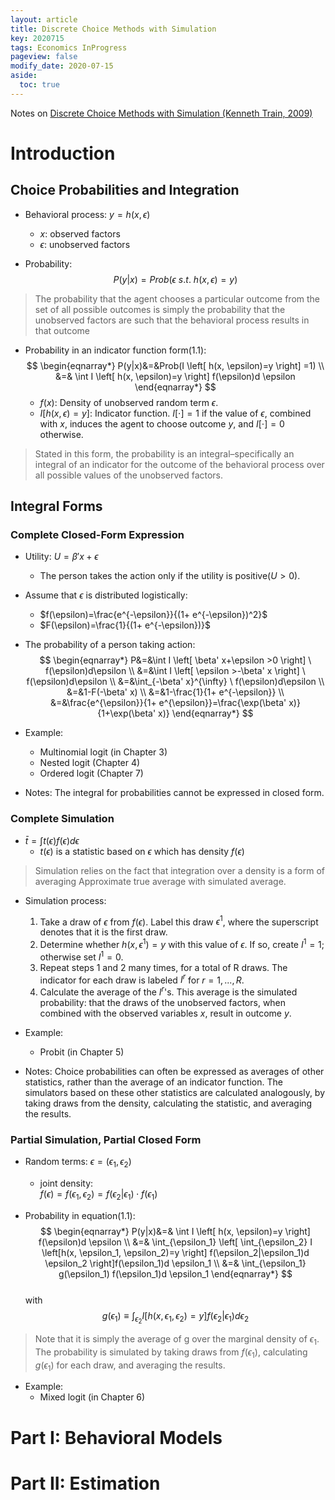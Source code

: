 ```yaml
---
layout: article
title: Discrete Choice Methods with Simulation 
key: 2020715
tags: Economics InProgress
pageview: false
modify_date: 2020-07-15
aside:
  toc: true
---
```


Notes on [Discrete Choice Methods with Simulation (Kenneth Train, 2009)](https://eml.berkeley.edu/books/choice2.html)

<!--more-->

# Introduction

## Choice Probabilities and Integration 

- Behavioral process: $y=h(x,\epsilon)$
    - $x$: observed factors
    - $\epsilon$: unobserved factors  
  
- Probability:
  $$P(y|x)=Prob(\epsilon \ s.t.\ h(x,\epsilon)=y)$$   

> The probability that the agent chooses a particular outcome from the set of all possible outcomes is simply the probability that the unobserved factors are such that the behavioral process results in that outcome   

- Probability in an indicator function form(1.1):   
  $$
  \begin{eqnarray*}
  P(y|x)&=&Prob(I \left[ h(x, \epsilon)=y \right] =1) \\
        &=& \int I \left[ h(x, \epsilon)=y \right] f(\epsilon)d \epsilon
  \end{eqnarray*}
  $$ 
    - $f(x)$: Density of unobserved random term $\epsilon$.
    - $I [h(x, \epsilon)=y ]$: Indicator function. $I [\cdot] = 1$ if the value of $\epsilon$, combined with $x$, induces the agent to choose outcome $y$, and $I [\cdot] = 0$ otherwise.   
  
> Stated in this form, the probability is an integral–specifically an integral of an indicator for the outcome of the behavioral process over all possible values of the unobserved factors.

## Integral Forms

### Complete Closed-Form Expression 

- Utility: $U=\beta' x+\epsilon$
    - The person takes the action only if the utility is positive($U>0$).
- Assume that $\epsilon$ is distributed logistically:
    - $f(\epsilon)=\frac{e^{-\epsilon}}{(1+ e^{-\epsilon})^2}$
    - $F(\epsilon)=\frac{1}{(1+ e^{-\epsilon})}$
- The probability of a person taking action:   
  $$
  \begin{eqnarray*}
  P&=&\int I \left[ \beta' x+\epsilon >0 \right] \ f(\epsilon)d\epsilon \\
        &=&\int I \left[ \epsilon >-\beta' x \right] \ f(\epsilon)d\epsilon \\
        &=&\int_{-\beta' x}^{\infty} \ f(\epsilon)d\epsilon \\
        &=&1-F(-\beta' x) \\
        &=&1-\frac{1}{1+ e^{-\epsilon}} \\
        &=&\frac{e^{\epsilon}}{1+ e^{\epsilon}}=\frac{\exp(\beta' x)}{1+\exp(\beta' x)}
  \end{eqnarray*}
  $$    

- Example:
  - Multinomial logit (in Chapter 3)
  - Nested logit (Chapter 4)
  - Ordered logit (Chapter 7)

- Notes: The integral for probabilities cannot be expressed in closed form.
   

### Complete Simulation

- $\bar{t} = \int t(\epsilon)f(\epsilon)d\epsilon$
    - $t(\epsilon)$ is a statistic based on $\epsilon$ which has density $f(\epsilon)$
> Simulation relies on the fact that integration over a density is a form of averaging Approximate true average with simulated average.   

- Simulation process:
    1. Take a draw of $\epsilon$ from $f(\epsilon)$. Label this draw $\epsilon^1$, where the superscript denotes that it is the first draw.
    2. Determine whether $h(x,\epsilon^1) = y$ with this value of $\epsilon$. If so, create $I^1 = 1$; otherwise set $I^1 = 0$.
    3. Repeat steps 1 and 2 many times, for a total of R draws. The indicator for each draw is labeled $I^r$ for $r = 1,...,R$.
    4. Calculate the average of the $I^r$'s. This average is the simulated probability: that the draws of the unobserved factors, when combined with
    the observed variables $x$, result in outcome $y$.   

- Example:
    - Probit (in Chapter 5)   
  
- Notes: Choice probabilities can often be expressed as averages of other statistics, rather than the average of an indicator function. The simulators based on these other statistics are calculated analogously, by taking draws from the density, calculating the statistic, and averaging the results. 

### Partial Simulation, Partial Closed Form 

- Random terms: $\epsilon=(\epsilon_1, \epsilon_2)$
    - joint density:    
      $f(\epsilon)=f(\epsilon_1, \epsilon_2)=f(\epsilon_2|\epsilon_1) \cdot f(\epsilon_1)$   

- Probability in equation(1.1):   
  $$
  \begin{eqnarray*}
  P(y|x)&=& \int I \left[ h(x, \epsilon)=y \right] f(\epsilon)d \epsilon \\
  &=& \int_{\epsilon_1} \left[ \int_{\epsilon_2} I \left[h(x, \epsilon_1, \epsilon_2)=y \right] f(\epsilon_2|\epsilon_1)d \epsilon_2 \right]f(\epsilon_1)d \epsilon_1 \\
  &=& \int_{\epsilon_1} g(\epsilon_1) f(\epsilon_1)d \epsilon_1
  \end{eqnarray*}
  $$    
  with   
  $$g(\epsilon_1) \equiv \int_{\epsilon_2} I \left[h(x, \epsilon_1, \epsilon_2)=y \right] f(\epsilon_2|\epsilon_1)d \epsilon_2$$
  
> Note that it is simply the average of g over the marginal density of $\epsilon_1$. The probability is simulated by taking draws from $f(\epsilon_1)$, calculating $g(\epsilon_1)$ for each draw, and averaging the results.   
   
- Example:
    - Mixed logit (in Chapter 6)




# Part I: Behavioral Models

# Part II: Estimation


